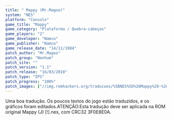 ```yaml
---
title: " Mappy (Mr.Magoo)"
system: "NES"
platform: "Console"
game_title: "Mappy"
game_category: "Plataforma / Quebra-cabeças"
game_players: "2"
game_developer: "Namco"
game_publisher: "Namco"
game_release_date: "14/11/1984"
patch_author: "Mr.Magoo"
patch_group: "Nenhum"
patch_site: ""
patch_version: "1.1"
patch_release: "16/03/2010"
patch_type: "IPS"
patch_progress: "100%"
patch_images: ["//img.romhackers.org/traducoes/%5BNES%5D%20Mappy%20-%20Mr.Magoo%20-%201.png","//img.romhackers.org/traducoes/%5BNES%5D%20Mappy%20-%20Mr.Magoo%20-%202.png","//img.romhackers.org/traducoes/%5BNES%5D%20Mappy%20-%20Mr.Magoo%20-%203.png"]
---
```

Uma boa tradução. Os poucos textos do jogo estão traduzidos, e os gráficos foram editados.ATENÇÃO:Esta tradução deve ser aplicada na ROM original Mappy (J) [!].nes, com CRC32 3F0E8E0A.